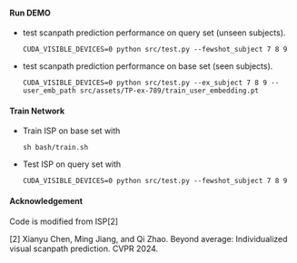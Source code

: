 #### Run DEMO
 - test scanpath prediction performance on query set (unseen subjects).
    ```
    CUDA_VISIBLE_DEVICES=0 python src/test.py --fewshot_subject 7 8 9
    ```
 - test scanpath prediction performance on base set (seen subjects).
    ```
    CUDA_VISIBLE_DEVICES=0 python src/test.py --ex_subject 7 8 9 --user_emb_path src/assets/TP-ex-789/train_user_embedding.pt
    ```

#### Train Network
 - Train ISP on base set with
    ```
    sh bash/train.sh
    ```
  - Test ISP on query set with
    ```
    CUDA_VISIBLE_DEVICES=0 python src/test.py --fewshot_subject 7 8 9
    ```

#### Acknowledgement
Code is modified from ISP[2]

[2] Xianyu Chen, Ming Jiang, and Qi Zhao. Beyond average: Individualized visual scanpath prediction. CVPR 2024.

